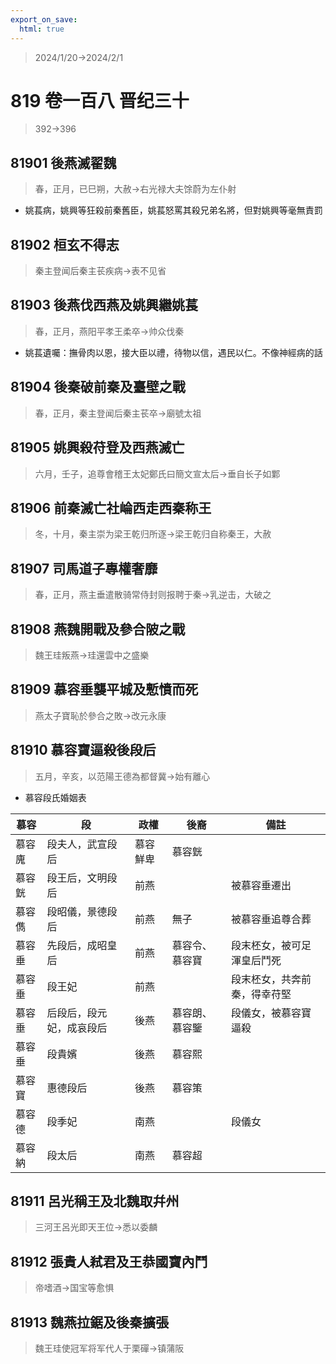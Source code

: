 ```yaml
---
export_on_save:
  html: true
---
```


> 2024/1/20->2024/2/1

# 819 卷一百八 晋纪三十

> 392->396

## 81901 後燕滅翟魏
> 春，正月，已巳朔，大赦->右光禄大夫馀蔚为左仆射
- 姚萇病，姚興等狂殺前秦舊臣，姚萇怒罵其殺兄弟名將，但對姚興等毫無責罰

## 81902 桓玄不得志
> 秦主登闻后秦主苌疾病->表不见省

## 81903 後燕伐西燕及姚興繼姚萇
> 春，正月，燕阳平孝王柔卒->帅众伐秦
- 姚萇遺囑：撫骨肉以恩，接大臣以禮，待物以信，遇民以仁。不像神經病的話

## 81904 後秦破前秦及臺壁之戰
> 春，正月，秦主登闻后秦主苌卒->廟號太祖

## 81905 姚興殺苻登及西燕滅亡
> 六月，壬子，追尊會稽王太妃鄭氏曰簡文宣太后->垂自长子如鄴

## 81906 前秦滅亡社崘西走西秦称王
> 冬，十月，秦主崇为梁王乾归所逐->梁王乾归自称秦王，大赦

## 81907 司馬道子專權奢靡
> 春，正月，燕主垂遣散骑常侍封则报聘于秦->乳逆击，大破之

## 81908 燕魏開戰及參合陂之戰
> 魏王珪叛燕->珪還雲中之盛樂

## 81909 慕容垂襲平城及慙憤而死
> 燕太子寶恥於參合之敗->改元永康

## 81910 慕容寶逼殺後段后
> 五月，辛亥，以范陽王德為都督冀->始有離心
- 慕容段氏婚姻表

慕容|段|政權|後裔|備註
--|--|--|--|--
慕容廆|段夫人，武宣段后|慕容鮮卑|慕容皝|
慕容皝|段王后，文明段后|前燕||被慕容垂遷出
慕容儁|段昭儀，景德段后|前燕|無子|被慕容垂追尊合葬
慕容垂|先段后，成昭皇后|前燕|慕容令、慕容寶|段末柸女，被可足渾皇后鬥死
慕容垂|段王妃|前燕||段末柸女，共奔前秦，得幸苻堅
慕容垂|后段后，段元妃，成哀段后|後燕|慕容朗、慕容鑒|段儀女，被慕容寶逼殺
慕容垂|段貴嬪|後燕|慕容熙|
慕容寶|惠德段后|後燕|慕容策|
慕容德|段季妃|南燕||段儀女
慕容納|段太后|南燕|慕容超|

## 81911 呂光稱王及北魏取幷州
> 三河王呂光即天王位->悉以委麟

## 81912 張貴人弒君及王恭國寶內鬥
> 帝嗜酒->国宝等愈惧

## 81913 魏燕拉鋸及後秦擴張
> 魏王珪使冠军将军代人于栗磾->镇蒲阪